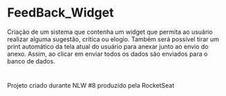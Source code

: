# FeedBack_Widget

Criação de um sistema que contenha um widget que permita ao usuário realizar alguma sugestão, crítica ou elogio. 
Também será possível tirar um print automático da tela atual do usuário para anexar junto ao envio do anexo.
Assim, ao clicar em enviar todos os dados são enviados para o banco de dados.

#
Projeto criado durante NLW #8 produzido pela RocketSeat 
